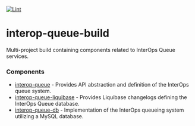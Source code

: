 [![Lint](https://github.com/projectronin/interop-queue/actions/workflows/lint.yml/badge.svg)](https://github.com/projectronin/interop-queue/actions/workflows/lint.yml)

# interop-queue-build

Multi-project build containing components related to InterOps Queue services.

### Components

* [interop-queue](interop-queue) - Provides API abstraction and definition of the InterOps queue system.
* [interop-queue-liquibase](interop-queue-liquibase) - Provides Liquibase changelogs defining the InterOps Queue
  database.
* [interop-queue-db](interop-queue-db) - Implementation of the InterOps queueing system utilizing a MySQL database.
